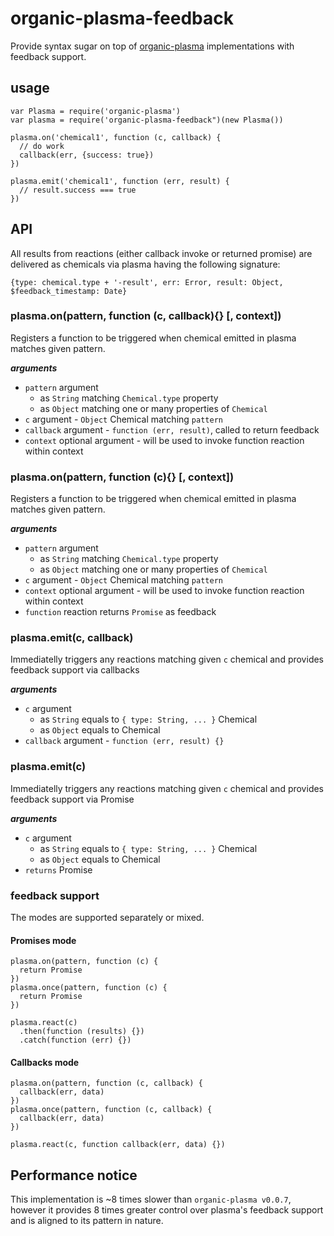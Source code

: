 # organic-plasma-feedback

Provide syntax sugar on top of [organic-plasma](https://github.com/outbounder/organic-plasma) implementations with feedback support.

## usage

```
var Plasma = require('organic-plasma')
var plasma = require('organic-plasma-feedback")(new Plasma())

plasma.on('chemical1', function (c, callback) {
  // do work
  callback(err, {success: true})
})

plasma.emit('chemical1', function (err, result) {
  // result.success === true
})
```

## API

All results from reactions (either callback invoke or returned promise) are delivered as chemicals via plasma having the following signature:

```
{type: chemical.type + '-result', err: Error, result: Object, $feedback_timestamp: Date}
```

### plasma.on(pattern, function (c, callback){} [, context])

Registers a function to be triggered when chemical emitted in plasma matches given pattern.

___arguments___
* `pattern` argument
  * as `String` matching `Chemical.type` property
  * as `Object` matching one or many properties of `Chemical`
* `c` argument - `Object` Chemical matching `pattern`
* `callback` argument - `function (err, result)`, called to return feedback
* `context` optional argument - will be used to invoke function reaction within context

### plasma.on(pattern, function (c){} [, context])

Registers a function to be triggered when chemical emitted in plasma matches given pattern.

___arguments___
* `pattern` argument
  * as `String` matching `Chemical.type` property
  * as `Object` matching one or many properties of `Chemical`
* `c` argument - `Object` Chemical matching `pattern`
* `context` optional argument - will be used to invoke function reaction within context
* `function` reaction returns `Promise` as feedback

### plasma.emit(c, callback)

Immediatelly triggers any reactions matching given `c` chemical and provides feedback support via callbacks

___arguments___
* `c` argument
  * as `String` equals to `{ type: String, ... }` Chemical
  * as `Object` equals to Chemical
* `callback` argument - `function (err, result) {}`

### plasma.emit(c)

Immediatelly triggers any reactions matching given `c` chemical and provides feedback support via Promise

___arguments___
* `c` argument
  * as `String` equals to `{ type: String, ... }` Chemical
  * as `Object` equals to Chemical
* `returns` Promise

### feedback support

The modes are supported separately or mixed.

#### Promises mode

```
plasma.on(pattern, function (c) {
  return Promise
})
plasma.once(pattern, function (c) {
  return Promise
})

plasma.react(c)
  .then(function (results) {})
  .catch(function (err) {})
```

#### Callbacks mode

```
plasma.on(pattern, function (c, callback) {
  callback(err, data)
})
plasma.once(pattern, function (c, callback) {
  callback(err, data)
})

plasma.react(c, function callback(err, data) {})
```

## Performance notice

This implementation is ~8 times slower than `organic-plasma v0.0.7`, however it provides 8 times greater control over plasma's feedback support and is aligned to its pattern in nature.
